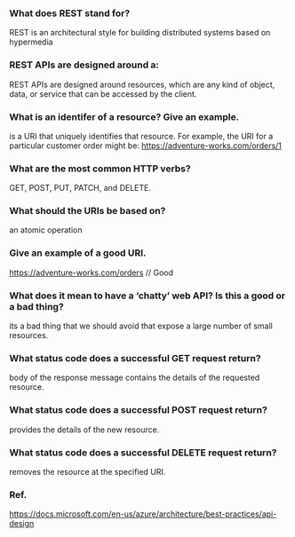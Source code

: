 ### What does REST stand for?

REST is an architectural style for building distributed systems based on hypermedia

### REST APIs are designed around a:

REST APIs are designed around resources, which are any kind of object, data, or service that can be accessed by the client.

### What is an identifer of a resource? Give an example.

is a URI that uniquely identifies that resource. For example, the URI for a particular customer order might be: https://adventure-works.com/orders/1 


### What are the most common HTTP verbs?

 GET, POST, PUT, PATCH, and DELETE.


 ### What should the URIs be based on?

an atomic operation

### Give an example of a good URI.

https://adventure-works.com/orders // Good


### What does it mean to have a ‘chatty’ web API? Is this a good or a bad thing?

its a bad thing that we should avoid that expose a large number of small resources.

### What status code does a successful GET request return?

body of the response message contains the details of the requested resource.

### What status code does a successful POST request return?

provides the details of the new resource.

### What status code does a successful DELETE request return?

removes the resource at the specified URI.


### Ref.

https://docs.microsoft.com/en-us/azure/architecture/best-practices/api-design 